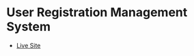 # User Registration Management System

* [Live Site](https://mwongess.github.io/kyu-TheJitu_cohort1/user-registration-management-system)